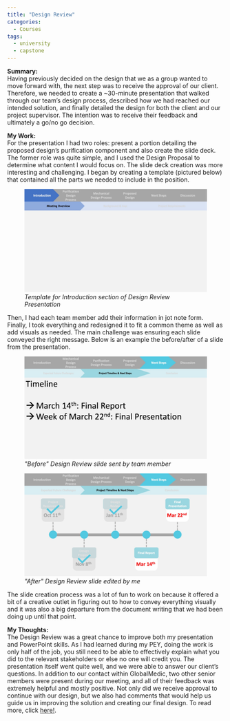 ```yaml
---
title: "Design Review"
categories:
  - Courses
tags:
  - university
  - capstone
---
```

**Summary:**<br>
Having previously decided on the design that we as a group wanted to move forward with, the next step was to receive the approval of our client. Therefore, we needed to create a ~30-minute presentation that walked through our team’s design process, described how we had reached our intended solution, and finally detailed the design for both the client and our project supervisor. The intention was to receive their feedback and ultimately a go/no go decision.

**My Work:**<br>
For the presentation I had two roles: present a portion detailing the proposed design’s purification component and also create the slide deck. The former role was quite simple, and I used the Design Proposal to determine what content I would focus on. The slide deck creation was more interesting and challenging. I began by creating a template (pictured below) that contained all the parts we needed to include in the position. 
<figure>
  <img src="/assets/images/drtemplate.jpg" alt="Image" />
  <figcaption><em>Template for Introduction section of Design Review Presentation</em></figcaption>
</figure>
Then, I had each team member add their information in jot note form. Finally, I took everything and redesigned it to fit a common theme as well as add visuals as needed. The main challenge was ensuring each slide conveyed the right message. Below is an example the before/after of a slide from the presentation. 
<figure>
  <img src="/assets/images/drbefore.jpg" alt="Image" />
  <figcaption><em>"Before" Design Review slide sent by team member</em></figcaption>
</figure>
<figure>
  <img src="/assets/images/drafter.jpg" alt="Image" />
  <figcaption><em>"After" Design Review slide edited by me</em></figcaption>
</figure>
The slide creation process was a lot of fun to work on because it offered a bit of a creative outlet in figuring out to how to convey everything visually and it was also a big departure from the document writing that we had been doing up until that point. 

**My Thoughts:**<br>
The Design Review was a great chance to improve both my presentation and PowerPoint skills. As I had learned during my PEY, doing the work is only half of the job, you still need to be able to effectively explain what you did to the relevant stakeholders or else no one will credit you. The presentation itself went quite well, and we were able to answer our client’s questions. In addition to our contact within GlobalMedic, two other senior members were present during our meeting, and all of their feedback was extremely helpful and mostly positive. Not only did we receive approval to continue with our design, but we also had comments that would help us guide us in improving the solution and creating our final design. To read more, click [here!](https://naveedfarahani.github.io/courses/finalreport).

